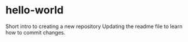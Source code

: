 # hello-world
Short intro to creating a new repository
Updating the readme file to learn how to commit changes.
